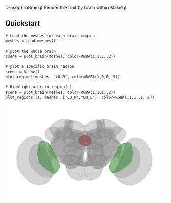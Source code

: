 DrosophilaBrain.jl
Render the fruit fly brain within Makie.jl.
## Quickstart
```
# Load the meshes for each brain region
meshes = load_meshes()

# plot the whole brain
scene = plot_brain(meshes, color=RGBA(1,1,1,.2))

# plot a specific brain region
scene = Scene()
plot_region!(meshes, "LO_R", color=RGBA(1,0,0,.5))

# Highlight a brain-region(s)
scene = plot_brain(meshes, color=RGBA(1,1,1,.2))
plot_regions!(s, meshes, ["LO_R","LO_L"], color=RGBA(.1,1,.1,.2))
```
![Fly Brain, lobula and ellipsoid body highlighted](https://github.com/james-a-mcmanus/DrosophilaBrain.jl/blob/master/Screenshot_1.png?raw=true)